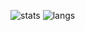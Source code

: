 <!--
**scynthero/scynthero** is a ✨ _special_ ✨ repository because its `README.md` (this file) appears on your GitHub profile.

Here are some ideas to get you started:

- 🔭 I’m currently working on ...
- 🌱 I’m currently learning ...
- 👯 I’m looking to collaborate on ...
- 🤔 I’m looking for help with ...
- 💬 Ask me about ...
- 📫 How to reach me: ...
- 😄 Pronouns: ...
- ⚡ Fun fact: ...
-->

![stats](https://github-readme-stats.vercel.app/api?username=scynthero&show_icons=true&rank_icon=percentile&theme=dracula&hide=stars&show=reviews)
![langs](https://github-readme-stats.vercel.app/api/top-langs/?username=scynthero&layout=compact&theme=dracula&size_weight=0.5&count_weight=0.5)
